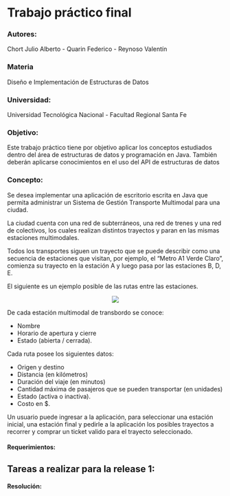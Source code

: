 # Trabajo práctico final

### Autores: 

Chort Julio Alberto - Quarin Federico - Reynoso Valentín

### Materia

Diseño e Implementación de Estructuras de Datos

### Universidad:

Universidad Tecnológica Nacional - Facultad Regional Santa Fe

### Objetivo:

Este trabajo práctico tiene por objetivo aplicar los conceptos estudiados dentro del área de estructuras de datos y programación en Java. También deberán aplicarse conocimientos en el uso del API de estructuras de datos

### Concepto:
  
Se desea implementar una aplicación de escritorio escrita en Java que permita administrar un Sistema de Gestión Transporte Multimodal para una ciudad.

La ciudad cuenta con una red de subterráneos, una red de trenes y una red de colectivos, los cuales realizan distintos trayectos y paran en las mismas estaciones multimodales.

Todos los transportes siguen un trayecto que se puede describir como una secuencia de estaciones que visitan, por ejemplo, el “Metro A1 Verde Claro”, comienza su trayecto en la estación A y luego pasa por las estaciones B, D, E.

El siguiente es un ejemplo posible de las rutas entre las estaciones.

<p align="center">
  <img src="https://user-images.githubusercontent.com/57647406/200191403-80c1d69c-347e-4a23-8fb9-1ee124a33ded.png">
</p>

De cada estación multimodal de transbordo se conoce:
- Nombre
- Horario de apertura y cierre
- Estado (abierta / cerrada).

Cada ruta posee los siguientes datos:
- Origen y destino
- Distancia (en kilómetros)
- Duración del viaje (en minutos)
- Cantidad máxima de pasajeros que se pueden transportar (en unidades)
- Estado (activa o inactiva).
- Costo en $.

Un usuario puede ingresar a la aplicación, para seleccionar una estación inicial, una estación 
final y pedirle a la aplicación los posibles trayectos a recorrer y comprar un ticket valido para 
el trayecto seleccionado. 

#### Requerimientos:


  
## Tareas a realizar para la release 1:


#### Resolución:



